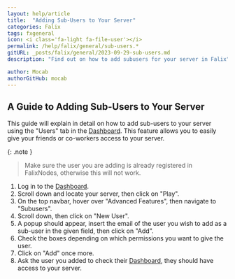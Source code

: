 ```yaml
---
layout: help/article
title:  "Adding Sub-Users to Your Server"
categories: Falix
tags: fxgeneral
icon: <i class='fa-light fa-file-user'></i>
permalink: /help/falix/general/sub-users.*
gitURL: _posts/falix/general/2023-09-29-sub-users.md
description: "Find out on how to add subusers for your server in Falix"

author: Mocab
authorGitHub: mocab
---
```


## A Guide to Adding Sub-Users to Your Server

This guide will explain in detail on how to add sub-users to your server using the "Users" tab in the [Dashboard](https://client.falixnodes.net/). This feature allows you to easily give your friends or co-workers access to your server.

{: .note }
> Make sure the user you are adding is already registered in FalixNodes, otherwise this will not work.

1. Log in to the [Dashboard](https://client.falixnodes.net/).
2. Scroll down and locate your server, then click on "Play".
3. On the top navbar, hover over "Advanced Features", then navigate to "Subusers".
4. Scroll down, then click on "New User".
5. A popup should appear, insert the email of the user you wish to add as a sub-user in the given field, then click on "Add".
6. Check the boxes depending on which permissions you want to give the user.
7. Click on "Add" once more.
8. Ask the user you added to check their [Dashboard](https://client.falixnodes.net/), they should have access to your server.
